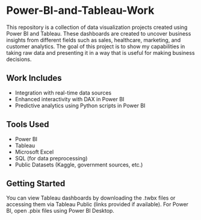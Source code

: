# Power-BI-and-Tableau-Work
This repository is a collection of data visualization projects created using Power BI and Tableau. These dashboards are created to uncover business insights from different fields such as sales, healthcare, marketing, and customer analytics. The goal of this project is to show my capabilities in taking raw data and presenting it in a way that is useful for making business decisions.

## Work Includes
- Integration with real-time data sources
- Enhanced interactivity with DAX in Power BI
- Predictive analytics using Python scripts in Power BI

## Tools Used
- Power BI
- Tableau
- Microsoft Excel
- SQL (for data preprocessing)
- Public Datasets (Kaggle, government sources, etc.)

## Getting Started
You can view Tableau dashboards by downloading the .twbx files or accessing them via Tableau Public (links provided if available).
For Power BI, open .pbix files using Power BI Desktop.
